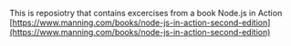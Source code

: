 This is reposiotry that contains excercises from a book Node.js in Action [https://www.manning.com/books/node-js-in-action-second-edition](https://www.manning.com/books/node-js-in-action-second-edition)